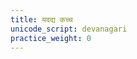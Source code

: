 ```yaml
---
title: यदद्य कच्च
unicode_script: devanagari
practice_weight: 0
---
```


<div class="js_include" url="/vedAH/Rk/shAkalam/saMhitA/vishvAsa-prastutiH/08/093/04_yadadya_kachcha.md"  newLevelForH1="2" includeTitle="false"> </div>
